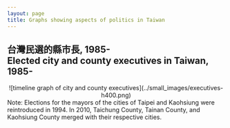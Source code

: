 ```yaml
---
layout: page
title: Graphs showing aspects of politics in Taiwan
---
```


## 台灣民選的縣市長, 1985- <br/>Elected city and county executives in Taiwan, 1985-

<div style="text-align:center" markdown="1">
![timeline graph of city and county executives](../small_images/executives-h400.png)
</div>
Note: Elections for the mayors of the cities of Taipei and Kaohsiung were reintroduced in 1994. In 2010, Taichung County, Tainan County, and Kaohsiung County merged with their respective cities.


